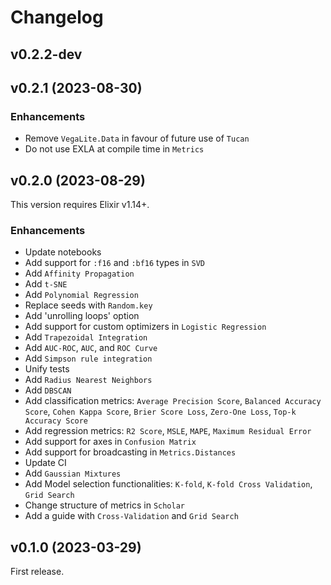 # Changelog

## v0.2.2-dev

## v0.2.1 (2023-08-30)

### Enhancements

  * Remove `VegaLite.Data` in favour of future use of `Tucan`
  * Do not use EXLA at compile time in `Metrics`

## v0.2.0 (2023-08-29)

This version requires Elixir v1.14+.

### Enhancements

  * Update notebooks
  * Add support for `:f16` and `:bf16` types in `SVD`
  * Add `Affinity Propagation`
  * Add `t-SNE`
  * Add `Polynomial Regression`
  * Replace seeds with `Random.key`
  * Add 'unrolling loops' option 
  * Add support for custom optimizers in `Logistic Regression`
  * Add `Trapezoidal Integration`
  * Add `AUC-ROC`, `AUC`, and `ROC Curve`
  * Add `Simpson rule integration`
  * Unify tests
  * Add `Radius Nearest Neighbors`
  * Add `DBSCAN`
  * Add classification metrics: `Average Precision Score`, `Balanced Accuracy Score`,
  `Cohen Kappa Score`, `Brier Score Loss`, `Zero-One Loss`, `Top-k Accuracy Score`
  * Add regression metrics: `R2 Score`, `MSLE`, `MAPE`, `Maximum Residual Error`
  * Add support for axes in `Confusion Matrix`
  * Add support for broadcasting in `Metrics.Distances`
  * Update CI
  * Add `Gaussian Mixtures`
  * Add Model selection functionalities: `K-fold`, `K-fold Cross Validation`, `Grid Search`
  * Change structure of metrics in `Scholar`
  * Add a guide with `Cross-Validation` and `Grid Search`

## v0.1.0 (2023-03-29)

First release.
